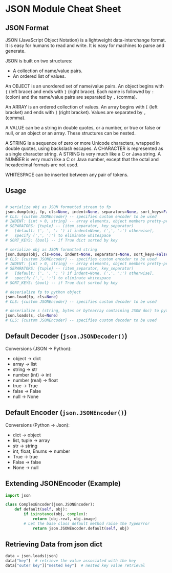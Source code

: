 # JSON Module Cheat Sheet

## JSON Format

JSON (JavaScript Object Notation) is a lightweight data-interchange format.
    It is easy for humans to read and write.
    It is easy for machines to parse and generate.

JSON is built on two structures:

- A collection of name/value pairs.
- An ordered list of values.

An OBJECT is an unordered set of name/value pairs.
An object begins with `{` (left brace) and ends with `}` (right brace).
Each name is followed by `:` (colon) and the name/value pairs are separated by `,` (comma).

An ARRAY is an ordered collection of values.
An array begins with `[` (left bracket) and ends with `]` (right bracket).
Values are separated by `,` (comma).

A VALUE can be a string in double quotes, or a number,
or true or false or null, or an object or an array.
These structures can be nested.

A STRING is a sequence of zero or more Unicode characters,
wrapped in double quotes, using backslash escapes.
A CHARACTER is represented as a single character string.
A STRING is very much like a C or Java string.
A NUMBER is very much like a C or Java number,
except that the octal and hexadecimal formats are not used.

WHITESPACE can be inserted between any pair of tokens.

## Usage

```python

# serialize obj as JSON formatted stream to fp
json.dump(obj, fp, cls=None, indent=None, separators=None, sort_keys=False)
# CLS: {custom JSONEncoder} -- specifies custom encoder to be used
# INDENT: {int > 0, string} -- array elements, object members pretty-printed with indent level
# SEPARATORS: {tuple} -- (item_separator, key_separator)
#   [default: (', ', ': ') if indent=None, (',', ':') otherwise],
#   specify (',', ':') to eliminate whitespace
# SORT_KEYS: {bool} -- if True dict sorted by key

# serialize obj as JSON formatted string
json.dumps(obj, cls=None, indent=None, separators=None, sort_keys=False)
# CLS: {custom JSONEncoder} -- specifies custom encoder to be used
# INDENT: {int > 0, string} -- array elements, object members pretty-printed with indent level
# SEPARATORS: {tuple} -- (item_separator, key_separator)
#   [default: (', ', ': ') if indent=None, (',', ':') otherwise],
#   specify (',', ':') to eliminate whitespace
# SORT_KEYS: {bool} -- if True dict sorted by key

# deserialize fp to python object
json.load(fp, cls=None)
# CLS: {custom JSONEncoder} -- specifies custom decoder to be used

# deserialize s (string, bytes or bytearray containing JSON doc) to python object
json.loads(s, cls=None)
# CLS: {custom JSONEncoder} -- specifies custom decoder to be used
```

## Default Decoder (`json.JSONDecoder()`)

Conversions (JSON -> Python):

- object -> dict
- array -> list
- string -> str
- number (int) -> int
- number (real) -> float
- true -> True
- false -> False
- null -> None

## Default Encoder (`json.JSONEncoder()`)

Conversions (Python -> Json):

- dict -> object
- list, tuple -> array
- str -> string
- int, float, Enums -> number
- True -> true
- False -> false
- None -> null

## Extending JSONEncoder (Example)

```python
import json

class ComplexEncoder(json.JSONEncoder):
    def default(self, obj):
        if isinstance(obj, complex):
            return [obj.real, obj.image]
        # Let the base class default method raise the TypeError
            return json.JSONEncoder.default(self, obj)
```

## Retrieving Data from json dict

```python
data = json.loads(json)
data["key"]  # retrieve the value associated with the key
data["outer key"]["nested key"]  # nested key value retrieval
```

